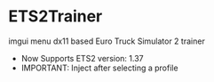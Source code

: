 # ETS2Trainer
imgui menu dx11 based Euro Truck Simulator 2 trainer

* Now Supports ETS2 version: 1.37
* IMPORTANT: Inject after selecting a profile
